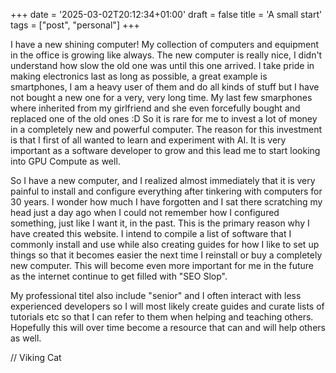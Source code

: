 +++
date = '2025-03-02T20:12:34+01:00'
draft = false
title = 'A small start'
tags = ["post", "personal"]
+++

I have a new shining computer! My collection of computers and equipment in the office is growing like always. The new computer is really nice, I didn't understand how slow the old one was until this one arrived. I take pride in making electronics last as long as possible, a great example is smartphones, I am a heavy user of them and do all kinds of stuff but I have not bought a new one for a very, very long time. My last few smarphones where inherited from my girlfriend and she even forcefully bought and replaced one of the old ones :D So it is rare for me to invest a lot of money in a completely new and powerful computer. The reason for this investment is that I first of all wanted to learn and experiment with AI. It is very important as a software developer to grow and this lead me to start looking into GPU Compute as well.

So I have a new computer, and I realized almost immediately that it is very painful to install and configure everything after tinkering with computers for 30 years. I wonder how much I have forgotten and I sat there scratching my head just a day ago when I could not remember how I configured something, just like I want it, in the past. This is the primary reason why I have created this website. I intend to compile a list of software that I commonly install and use while also creating guides for how I like to set up things so that it becomes easier the next time I reinstall or buy a completely new computer. This will become even more important for me in the future as the internet continue to get filled with "SEO Slop".

My professional titel also include "senior" and I often interact with less experienced developers so I will most likely create guides and curate lists of tutorials etc so that I can refer to them when helping and teaching others. Hopefully this will over time become a resource that can and will help others as well.

// Viking Cat